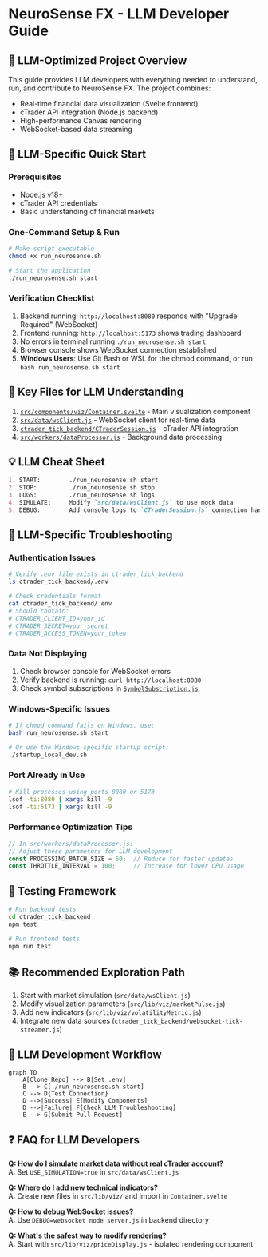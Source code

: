 # NeuroSense FX - LLM Developer Guide

## 🧠 LLM-Optimized Project Overview
This guide provides LLM developers with everything needed to understand, run, and contribute to NeuroSense FX. The project combines:
- Real-time financial data visualization (Svelte frontend)
- cTrader API integration (Node.js backend)
- High-performance Canvas rendering
- WebSocket-based data streaming

## 🚀 LLM-Specific Quick Start

### Prerequisites
- Node.js v18+
- cTrader API credentials
- Basic understanding of financial markets

### One-Command Setup & Run
```bash
# Make script executable
chmod +x run_neurosense.sh

# Start the application
./run_neurosense.sh start
```

### Verification Checklist
1. Backend running: `http://localhost:8080` responds with "Upgrade Required" (WebSocket)
2. Frontend running: `http://localhost:5173` shows trading dashboard
3. No errors in terminal running `./run_neurosense.sh start`
4. Browser console shows WebSocket connection established
5. **Windows Users**: Use Git Bash or WSL for the chmod command, or run `bash run_neurosense.sh start`

## 🧩 Key Files for LLM Understanding
1. [`src/components/viz/Container.svelte`](src/components/viz/Container.svelte) - Main visualization component
2. [`src/data/wsClient.js`](src/data/wsClient.js) - WebSocket client for real-time data
3. [`ctrader_tick_backend/CTraderSession.js`](ctrader_tick_backend/CTraderSession.js) - cTrader API integration
4. [`src/workers/dataProcessor.js`](src/workers/dataProcessor.js) - Background data processing

## 💡 LLM Cheat Sheet
```markdown
1. START:        ./run_neurosense.sh start
2. STOP:         ./run_neurosense.sh stop
3. LOGS:         ./run_neurosense.sh logs
4. SIMULATE:     Modify `src/data/wsClient.js` to use mock data
5. DEBUG:        Add console logs to `CTraderSession.js` connection handlers
```

## 🐞 LLM-Specific Troubleshooting

### Authentication Issues
```bash
# Verify .env file exists in ctrader_tick_backend
ls ctrader_tick_backend/.env

# Check credentials format
cat ctrader_tick_backend/.env
# Should contain:
# CTRADER_CLIENT_ID=your_id
# CTRADER_SECRET=your_secret
# CTRADER_ACCESS_TOKEN=your_token
```

### Data Not Displaying
1. Check browser console for WebSocket errors
2. Verify backend is running: `curl http://localhost:8080`
3. Check symbol subscriptions in [`SymbolSubscription.js`](ctrader_tick_backend/src/subscription/SymbolSubscription.js)

### Windows-Specific Issues
```bash
# If chmod command fails on Windows, use:
bash run_neurosense.sh start

# Or use the Windows-specific startup script:
./startup_local_dev.sh
```

### Port Already in Use
```bash
# Kill processes using ports 8080 or 5173
lsof -ti:8080 | xargs kill -9
lsof -ti:5173 | xargs kill -9
```

### Performance Optimization Tips
```javascript
// In src/workers/dataProcessor.js:
// Adjust these parameters for LLM development
const PROCESSING_BATCH_SIZE = 50;  // Reduce for faster updates
const THROTTLE_INTERVAL = 100;     // Increase for lower CPU usage
```

## 🧪 Testing Framework
```bash
# Run backend tests
cd ctrader_tick_backend
npm test

# Run frontend tests
npm run test
```

## 📚 Recommended Exploration Path
1. Start with market simulation (`src/data/wsClient.js`)
2. Modify visualization parameters (`src/lib/viz/marketPulse.js`)
3. Add new indicators (`src/lib/viz/volatilityMetric.js`)
4. Integrate new data sources (`ctrader_tick_backend/websocket-tick-streamer.js`)

## 🤖 LLM Development Workflow
```mermaid
graph TD
    A[Clone Repo] --> B[Set .env]
    B --> C[./run_neurosense.sh start]
    C --> D{Test Connection}
    D -->|Success| E[Modify Components]
    D -->|Failure| F[Check LLM Troubleshooting]
    E --> G[Submit Pull Request]
```

## ❓ FAQ for LLM Developers
**Q: How do I simulate market data without real cTrader account?**  
A: Set `USE_SIMULATION=true` in `src/data/wsClient.js`

**Q: Where do I add new technical indicators?**  
A: Create new files in `src/lib/viz/` and import in `Container.svelte`

**Q: How to debug WebSocket issues?**  
A: Use `DEBUG=websocket node server.js` in backend directory

**Q: What's the safest way to modify rendering?**  
A: Start with `src/lib/viz/priceDisplay.js` - isolated rendering component